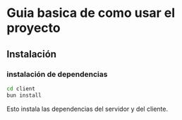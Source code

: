 # Guia basica de como usar el proyecto

## Instalación

### instalación de dependencias
```bash
cd client
bun install
```

Esto instala las dependencias del servidor y del cliente.